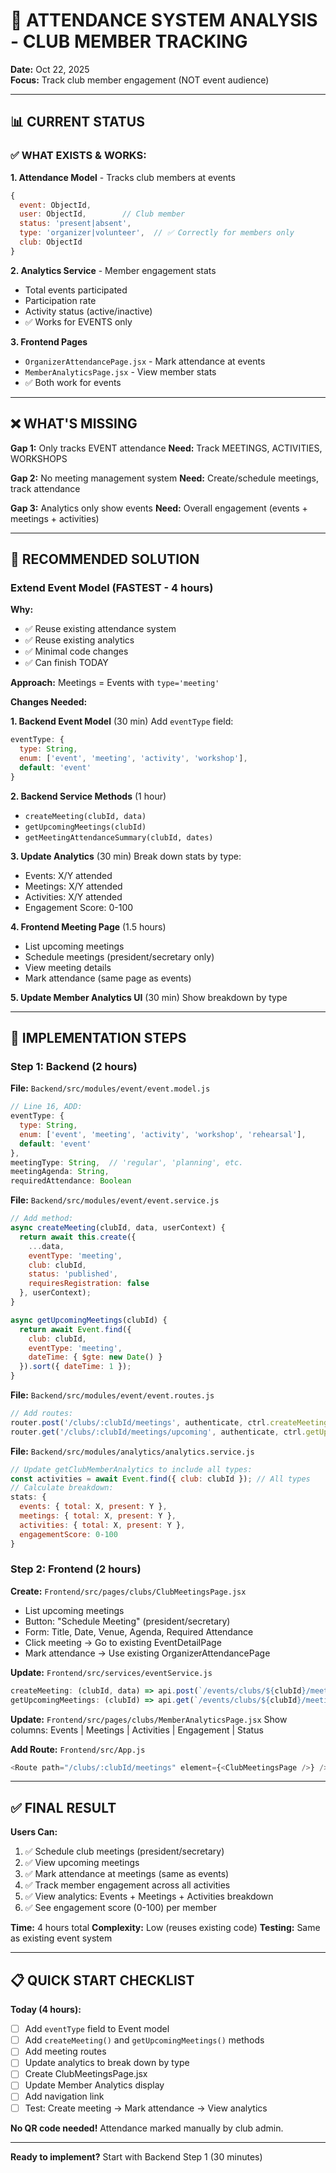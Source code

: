 # 🎯 ATTENDANCE SYSTEM ANALYSIS - CLUB MEMBER TRACKING

**Date:** Oct 22, 2025  
**Focus:** Track club member engagement (NOT event audience)

---

## 📊 CURRENT STATUS

### ✅ WHAT EXISTS & WORKS:

**1. Attendance Model** - Tracks club members at events
```javascript
{
  event: ObjectId,
  user: ObjectId,        // Club member
  status: 'present|absent',
  type: 'organizer|volunteer',  // ✅ Correctly for members only
  club: ObjectId
}
```

**2. Analytics Service** - Member engagement stats
- Total events participated
- Participation rate
- Activity status (active/inactive)
- ✅ Works for EVENTS only

**3. Frontend Pages**
- `OrganizerAttendancePage.jsx` - Mark attendance at events
- `MemberAnalyticsPage.jsx` - View member stats
- ✅ Both work for events

---

## ❌ WHAT'S MISSING

**Gap 1:** Only tracks EVENT attendance
**Need:** Track MEETINGS, ACTIVITIES, WORKSHOPS

**Gap 2:** No meeting management system
**Need:** Create/schedule meetings, track attendance

**Gap 3:** Analytics only show events
**Need:** Overall engagement (events + meetings + activities)

---

## 🎯 RECOMMENDED SOLUTION

### **Extend Event Model (FASTEST - 4 hours)**

**Why:**
- ✅ Reuse existing attendance system
- ✅ Reuse existing analytics
- ✅ Minimal code changes
- ✅ Can finish TODAY

**Approach:**
Meetings = Events with `type='meeting'`

**Changes Needed:**

**1. Backend Event Model** (30 min)
Add `eventType` field:
```javascript
eventType: {
  type: String,
  enum: ['event', 'meeting', 'activity', 'workshop'],
  default: 'event'
}
```

**2. Backend Service Methods** (1 hour)
- `createMeeting(clubId, data)`
- `getUpcomingMeetings(clubId)`
- `getMeetingAttendanceSummary(clubId, dates)`

**3. Update Analytics** (30 min)
Break down stats by type:
- Events: X/Y attended
- Meetings: X/Y attended
- Activities: X/Y attended
- Engagement Score: 0-100

**4. Frontend Meeting Page** (1.5 hours)
- List upcoming meetings
- Schedule meetings (president/secretary only)
- View meeting details
- Mark attendance (same page as events)

**5. Update Member Analytics UI** (30 min)
Show breakdown by type

---

## 🚀 IMPLEMENTATION STEPS

### **Step 1: Backend (2 hours)**

**File:** `Backend/src/modules/event/event.model.js`
```javascript
// Line 16, ADD:
eventType: {
  type: String,
  enum: ['event', 'meeting', 'activity', 'workshop', 'rehearsal'],
  default: 'event'
},
meetingType: String,  // 'regular', 'planning', etc.
meetingAgenda: String,
requiredAttendance: Boolean
```

**File:** `Backend/src/modules/event/event.service.js`
```javascript
// Add method:
async createMeeting(clubId, data, userContext) {
  return await this.create({
    ...data,
    eventType: 'meeting',
    club: clubId,
    status: 'published',
    requiresRegistration: false
  }, userContext);
}

async getUpcomingMeetings(clubId) {
  return await Event.find({
    club: clubId,
    eventType: 'meeting',
    dateTime: { $gte: new Date() }
  }).sort({ dateTime: 1 });
}
```

**File:** `Backend/src/modules/event/event.routes.js`
```javascript
// Add routes:
router.post('/clubs/:clubId/meetings', authenticate, ctrl.createMeeting);
router.get('/clubs/:clubId/meetings/upcoming', authenticate, ctrl.getUpcomingMeetings);
```

**File:** `Backend/src/modules/analytics/analytics.service.js`
```javascript
// Update getClubMemberAnalytics to include all types:
const activities = await Event.find({ club: clubId }); // All types
// Calculate breakdown:
stats: {
  events: { total: X, present: Y },
  meetings: { total: X, present: Y },
  activities: { total: X, present: Y },
  engagementScore: 0-100
}
```

### **Step 2: Frontend (2 hours)**

**Create:** `Frontend/src/pages/clubs/ClubMeetingsPage.jsx`
- List upcoming meetings
- Button: "Schedule Meeting" (president/secretary)
- Form: Title, Date, Venue, Agenda, Required Attendance
- Click meeting → Go to existing EventDetailPage
- Mark attendance → Use existing OrganizerAttendancePage

**Update:** `Frontend/src/services/eventService.js`
```javascript
createMeeting: (clubId, data) => api.post(`/events/clubs/${clubId}/meetings`, data),
getUpcomingMeetings: (clubId) => api.get(`/events/clubs/${clubId}/meetings/upcoming`)
```

**Update:** `Frontend/src/pages/clubs/MemberAnalyticsPage.jsx`
Show columns: Events | Meetings | Activities | Engagement | Status

**Add Route:** `Frontend/src/App.js`
```javascript
<Route path="/clubs/:clubId/meetings" element={<ClubMeetingsPage />} />
```

---

## ✅ FINAL RESULT

**Users Can:**
1. ✅ Schedule club meetings (president/secretary)
2. ✅ View upcoming meetings
3. ✅ Mark attendance at meetings (same as events)
4. ✅ Track member engagement across all activities
5. ✅ View analytics: Events + Meetings + Activities breakdown
6. ✅ See engagement score (0-100) per member

**Time:** 4 hours total
**Complexity:** Low (reuses existing code)
**Testing:** Same as existing event system

---

## 📋 QUICK START CHECKLIST

**Today (4 hours):**
- [ ] Add `eventType` field to Event model
- [ ] Add `createMeeting()` and `getUpcomingMeetings()` methods
- [ ] Add meeting routes
- [ ] Update analytics to break down by type
- [ ] Create ClubMeetingsPage.jsx
- [ ] Update Member Analytics display
- [ ] Add navigation link
- [ ] Test: Create meeting → Mark attendance → View analytics

**No QR code needed!** Attendance marked manually by club admin.

---

**Ready to implement?** Start with Backend Step 1 (30 minutes)
